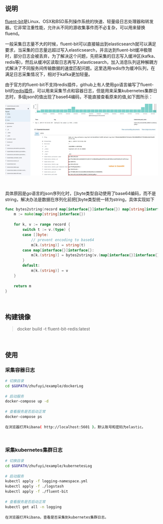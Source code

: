 ## 说明

[fluent-bit](https://docs.fluentbit.io/manual/)是Linux、OSX和BSD系列操作系统的快速、轻量级日志处理器和转发器。它非常注重性能，允许从不同的源收集事件而不必复杂，可以用来替换fluend。

一般采集日志量不大的时候，fluent-bit可以直接输出到elasticsearch就可以满足要求，当采集的日志量远超过写入elasticsearch，并且达到fluent-bit缓冲极限时，部分日志会被丢弃，为了解决这个问题，先把采集的日志写入缓冲区(kafka、redis等)，然后从缓冲区读取日志再写入elasticsearch，加入消息队列这种解耦方式解决了不同服务间传输数据的速度匹配问题。这里选用redis作为缓冲队列，在满足日志采集情况下，相对于kafka更加轻量。

由于官方的fluent-bit不支持redis插件，github上有人使用go语言编写了fluent-bit的[redis插件](https://github.com/majst01/fluent-bit-go-redis-output)，可以用来采集节点和容器日志，但是用来采集kubernetes集群日志时，多级json的值出现了base64编码，不能直接查看原来的值,如下图所示：

![kibana-view](kibana-view.jpg)

<br>

具体原因是go语言的json序列化时，[]byte类型自动使用了base64编码，而不是string，解决办法是数据在序列化前把[]byte类型统一转为string，具体实现如下

```go
func bytes2string(record map[interface{}]interface{}) map[string]interface{} {
    m := make(map[string]interface{})

    for k, v := range record {
        switch t := v.(type) {
        case []byte:
			// prevent encoding to base64
            m[k.(string)] = string(t)
        case map[interface{}]interface{}:
            m[k.(string)] = bytes2string(v.(map[interface{}]interface{}))
        }
        default:
            m[k.(string)] = v
    }

    return m
}
```

<br>

## 构建镜像

> docker build -t fluent-bit-redis:latest

<br>

## 使用

### 采集容器日志

```bash
# 切换目录
cd $GOPATH/zhufuyi/example/dockerLog

# 启动服务
docker-compose up -d

# 查看服务是否启动正常
docker-compose ps

在浏览器打开kibana( http://localhost:5601 )，默认账号和密码为elastic。
```

<br>

### 采集kubernetes集群日志

```bash
# 切换目录
cd $GOPATH/zhufuyi/example/kubernetesLog

# 启动服务
kubectl apply -f logging-namespace.yml
kubectl apply -f ./logstash
kubectl apply -f ./fluent-bit

# 查看服务是否启动正常
kubectl get all -n logging

在浏览器打开kibana，查看是否采集到kubernetes集群日志。
```
